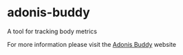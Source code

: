 # adonis-buddy
A tool for tracking body metrics

For more information please visit the
[Adonis Buddy](https://adonis-buddy.sourceforge.io/home.html) website

